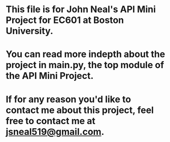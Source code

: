 # This file is for John Neal's API Mini Project for EC601 at Boston University.

# You can read more indepth about the project in main.py, the top module of the API Mini Project.

# If for any reason you'd like to contact me about this project, feel free to contact me at jsneal519@gmail.com.